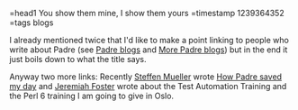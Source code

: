 =head1 You show them mine, I show them yours
=timestamp 1239364352
=tags blogs

I already mentioned twice that I'd like to make a point linking
to people who write about Padre (see [Padre blogs](/padre-blogs) and [More Padre blogs](/more-padre-blogs))
but in the end it just boils down to what the title says.

Anyway two more links:
Recently [Steffen Mueller](http://use.perl.org/~tsee/journal/)
wrote [How Padre saved my day](http://use.perl.org/~tsee/journal/38714)
and [Jeremiah Foster](http://blog.jeremiahfoster.com/) wrote about the
Test Automation Training and the Perl 6 training I am going to give in Oslo.

